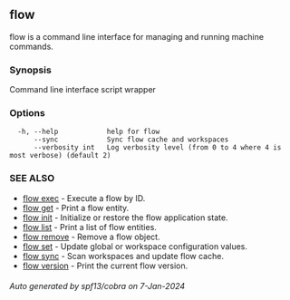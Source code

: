 ## flow

flow is a command line interface for managing and running machine commands.

### Synopsis

Command line interface script wrapper

### Options

```
  -h, --help            help for flow
      --sync            Sync flow cache and workspaces
      --verbosity int   Log verbosity level (from 0 to 4 where 4 is most verbose) (default 2)
```

### SEE ALSO

* [flow exec](flow_exec.md)	 - Execute a flow by ID.
* [flow get](flow_get.md)	 - Print a flow entity.
* [flow init](flow_init.md)	 - Initialize or restore the flow application state.
* [flow list](flow_list.md)	 - Print a list of flow entities.
* [flow remove](flow_remove.md)	 - Remove a flow object.
* [flow set](flow_set.md)	 - Update global or workspace configuration values.
* [flow sync](flow_sync.md)	 - Scan workspaces and update flow cache.
* [flow version](flow_version.md)	 - Print the current flow version.

###### Auto generated by spf13/cobra on 7-Jan-2024
